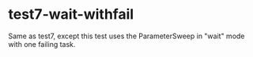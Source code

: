 # test7-wait-withfail

Same as test7, except this test uses the ParameterSweep in "wait" mode with one failing task.
